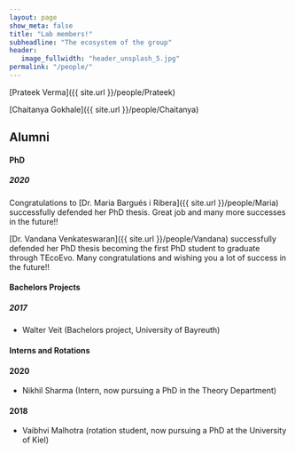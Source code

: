 ```yaml
---
layout: page
show_meta: false
title: "Lab members!"
subheadline: "The ecosystem of the group"
header:
   image_fullwidth: "header_unsplash_5.jpg"
permalink: "/people/"
---
```

<!-- <ul>
    {% for post in site.categories.people %}
    <li><a href="{{ site.url }}{{ site.baseurl }}{{ post.url }}">{{ post.title }}</a></li>
    {% endfor %}
</ul> -->

[Prateek Verma]({{ site.url }}/people/Prateek)

[Chaitanya Gokhale]({{ site.url }}/people/Chaitanya)

<!--[Alumni!](/alumni/)-->

## Alumni


#### PhD

##### 2020

Congratulations to [Dr. Maria Bargués i Ribera]({{ site.url }}/people/Maria) successfully defended her PhD thesis. Great job and many more successes in the future!!

[Dr. Vandana Venkateswaran]({{ site.url }}/people/Vandana) successfully defended her PhD thesis becoming the first PhD student to graduate through TEcoEvo. Many congratulations and wishing you a lot of success in the future!!

#### Bachelors Projects

##### 2017

* Walter Veit (Bachelors project, University of Bayreuth)

#### Interns and Rotations

#### 2020

* Nikhil Sharma (Intern, now pursuing a PhD in the Theory Department)

#### 2018

* Vaibhvi Malhotra (rotation student, now pursuing a PhD at the University of Kiel)

<!-- &
[Collaborators!](/collaborators/) -->
